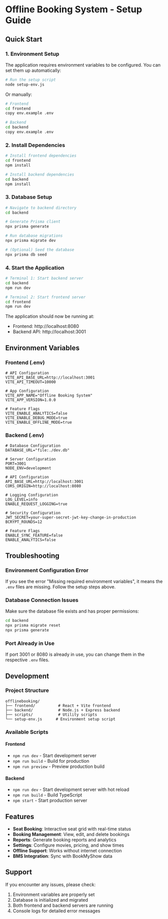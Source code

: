# Offline Booking System - Setup Guide

## Quick Start

### 1. Environment Setup

The application requires environment variables to be configured. You can set them up automatically:

```bash
# Run the setup script
node setup-env.js
```

Or manually:

```bash
# Frontend
cd frontend
copy env.example .env

# Backend  
cd backend
copy env.example .env
```

### 2. Install Dependencies

```bash
# Install frontend dependencies
cd frontend
npm install

# Install backend dependencies
cd backend
npm install
```

### 3. Database Setup

```bash
# Navigate to backend directory
cd backend

# Generate Prisma client
npx prisma generate

# Run database migrations
npx prisma migrate dev

# (Optional) Seed the database
npx prisma db seed
```

### 4. Start the Application

```bash
# Terminal 1: Start backend server
cd backend
npm run dev

# Terminal 2: Start frontend server  
cd frontend
npm run dev
```

The application should now be running at:
- Frontend: http://localhost:8080
- Backend API: http://localhost:3001

## Environment Variables

### Frontend (.env)
```env
# API Configuration
VITE_API_BASE_URL=http://localhost:3001
VITE_API_TIMEOUT=10000

# App Configuration
VITE_APP_NAME="Offline Booking System"
VITE_APP_VERSION=1.0.0

# Feature Flags
VITE_ENABLE_ANALYTICS=false
VITE_ENABLE_DEBUG_MODE=true
VITE_ENABLE_OFFLINE_MODE=true
```

### Backend (.env)
```env
# Database Configuration
DATABASE_URL="file:./dev.db"

# Server Configuration
PORT=3001
NODE_ENV=development

# API Configuration
API_BASE_URL=http://localhost:3001
CORS_ORIGIN=http://localhost:8080

# Logging Configuration
LOG_LEVEL=info
ENABLE_REQUEST_LOGGING=true

# Security Configuration
JWT_SECRET=your-super-secret-jwt-key-change-in-production
BCRYPT_ROUNDS=12

# Feature Flags
ENABLE_SYNC_FEATURE=false
ENABLE_ANALYTICS=false
```

## Troubleshooting

### Environment Configuration Error
If you see the error "Missing required environment variables", it means the `.env` files are missing. Follow the setup steps above.

### Database Connection Issues
Make sure the database file exists and has proper permissions:
```bash
cd backend
npx prisma migrate reset
npx prisma generate
```

### Port Already in Use
If port 3001 or 8080 is already in use, you can change them in the respective `.env` files.

## Development

### Project Structure
```
offlinebooking/
├── frontend/          # React + Vite frontend
├── backend/           # Node.js + Express backend
├── scripts/           # Utility scripts
└── setup-env.js      # Environment setup script
```

### Available Scripts

#### Frontend
- `npm run dev` - Start development server
- `npm run build` - Build for production
- `npm run preview` - Preview production build

#### Backend
- `npm run dev` - Start development server with hot reload
- `npm run build` - Build TypeScript
- `npm start` - Start production server

## Features

- **Seat Booking**: Interactive seat grid with real-time status
- **Booking Management**: View, edit, and delete bookings
- **Reports**: Generate booking reports and analytics
- **Settings**: Configure movies, pricing, and show times
- **Offline Support**: Works without internet connection
- **BMS Integration**: Sync with BookMyShow data

## Support

If you encounter any issues, please check:
1. Environment variables are properly set
2. Database is initialized and migrated
3. Both frontend and backend servers are running
4. Console logs for detailed error messages 
